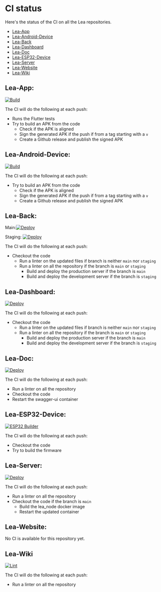 # CI status

Here's the status of the CI on all the Lea repositories.

* [Lea-App](#lea-app)
* [Lea-Android-Device](#lea-android-device)
* [Lea-Back](#lea-back)
* [Lea-Dashboard](#lea-dashboard)
* [Lea-Doc](#lea-doc)
* [Lea-ESP32-Device](#lea-esp32-device)
* [Lea-Server](#lea-server)
* [Lea-Website](#lea-website)
* [Lea-Wiki](#lea-wiki)

## Lea-App:

[![Build](https://github.com/Lea-Voc/Lea-App/actions/workflows/build.yml/badge.svg)](https://github.com/Lea-Voc/Lea-App/actions/workflows/build.yml)

The CI will do the following at each push:

* Runs the Flutter tests
* Try to build an APK from the code
  * Check if the APK is aligned
  * Sign the generated APK if the push if from a tag starting with a `v`
  * Create a Github release and publish the signed APK

## Lea-Android-Device:

[![Build](https://github.com/Lea-Voc/Lea-Android-Device/actions/workflows/build.yml/badge.svg)](https://github.com/Lea-Voc/Lea-Android-Device/actions/workflows/build.yml)

The CI will do the following at each push:

* Try to build an APK from the code
  * Check if the APK is aligned
  * Sign the generated APK if the push if from a tag starting with a `v`
  * Create a Github release and publish the signed APK

## Lea-Back:

Main:[![Deploy](https://github.com/Lea-Voc/Lea-Back/actions/workflows/deploy.yml/badge.svg?branch=main)](https://github.com/Lea-Voc/Lea-Back/actions/workflows/deploy.yml)

Staging: [![Deploy](https://github.com/Lea-Voc/Lea-Back/actions/workflows/deploy.yml/badge.svg?branch=staging)](https://github.com/Lea-Voc/Lea-Back/actions/workflows/deploy.yml)

The CI will do the following at each push:

* Checkout the code
  * Run a linter on the updated files if branch is neither `main` nor `staging`
  * Run a linter on all the repository if the branch is `main` or `staging`
    * Build and deploy the production server if the branch is `main`
    * Build and deploy the development server if the branch is `staging`

## Lea-Dashboard:

[![Deploy](https://github.com/Lea-Voc/Lea-Dashboard/actions/workflows/deploy.yml/badge.svg)](https://github.com/Lea-Voc/Lea-Dashboard/actions/workflows/deploy.yml)

The CI will do the following at each push:

* Checkout the code
  * Run a linter on the updated files if branch is neither `main` nor `staging`
  * Run a linter on all the repository if the branch is `main` or `staging`
    * Build and deploy the production server if the branch is `main`
    * Build and deploy the development server if the branch is `staging`

## Lea-Doc:

[![Deploy](https://github.com/Lea-Voc/Lea-Doc/actions/workflows/delpoy.yml/badge.svg)](https://github.com/Lea-Voc/Lea-Doc/actions/workflows/delpoy.yml)

The CI will do the following at each push:

* Run a linter on all the repository
* Checkout the code
* Restart the swagger-ui container

## Lea-ESP32-Device:

[![ESP32 Builder](https://github.com/Lea-Voc/Lea-ESP32-Device/actions/workflows/build.yml/badge.svg)](https://github.com/Lea-Voc/Lea-ESP32-Device/actions/workflows/build.yml)

The CI will do the following at each push:

* Checkout the code
* Try to build the firmware

## Lea-Server:

[![Deploy](https://github.com/Lea-Voc/Lea-Server/actions/workflows/deploy.yml/badge.svg)](https://github.com/Lea-Voc/Lea-Server/actions/workflows/deploy.yml)

The CI will do the following at each push:

* Run a linter on all the repository
* Checkout the code if the branch is `main`
  * Build the lea_node docker image
  * Restart the updated container

## Lea-Website:

No CI is available for this repository yet.

## Lea-Wiki

[![Lint](https://github.com/Lea-Voc/Lea-Wiki/actions/workflows/lint.yml/badge.svg)](https://github.com/Lea-Voc/Lea-Wiki/actions/workflows/lint.yml)


The CI will do the following at each push:

* Run a linter on all the repository